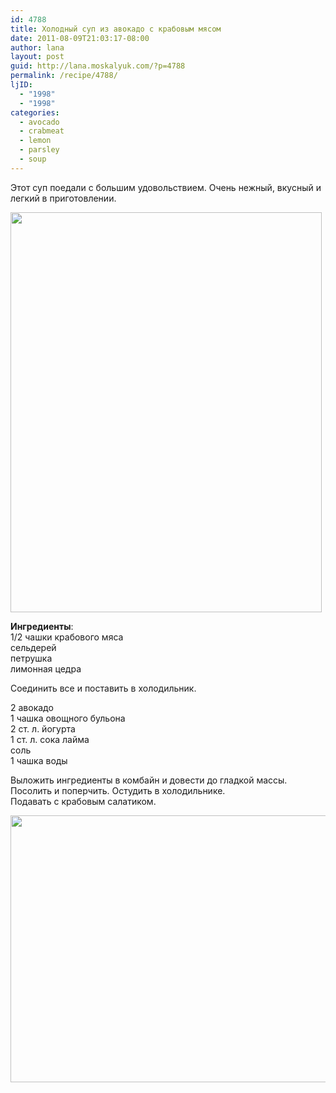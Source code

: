 ```yaml
---
id: 4788
title: Холодный суп из авокадо с крабовым мясом
date: 2011-08-09T21:03:17-08:00
author: lana
layout: post
guid: http://lana.moskalyuk.com/?p=4788
permalink: /recipe/4788/
ljID:
  - "1998"
  - "1998"
categories:
  - avocado
  - crabmeat
  - lemon
  - parsley
  - soup
---
```

Этот суп поедали с большим удовольствием. Очень нежный, вкусный и легкий в приготовлении.

<img loading="lazy" class="alignnone" title="avocado soup" src="http://farm7.static.flickr.com/6022/6004180116_8436ecc6a9_z.jpg" alt="" width="498" height="640" /> 

**Ингредиенты**:  
1/2 чашки крабового мяса  
сельдерей  
петрушка  
лимонная цедра

Соединить все и поставить в холодильник.

2 авокадо  
1 чашка овощного бульона  
2 ст. л. йогурта  
1 ст. л. сока лайма  
соль  
1 чашка воды

Выложить ингредиенты в комбайн и довести до гладкой массы.  
Посолить и поперчить. Остудить в холодильнике.  
Подавать с крабовым салатиком.

<img loading="lazy" class="alignnone" title="cold avocado soup" src="http://farm7.static.flickr.com/6008/6003635527_850579998c_z.jpg" alt="" width="640" height="427" />
